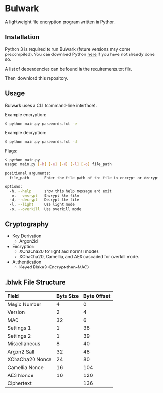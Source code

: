 # Bulwark

A lightweight file encryption program written in Python.

## Installation

Python 3 is required to run Bulwark (future versions may come precompiled). You can download Python [here](https://www.python.org/downloads/) if you have not already done so.

A list of dependencies can be found in the requirements.txt file.

Then, download this repository.

## Usage

Bulwark uses a CLI (command-line interface).

Example encryption:
```bash
$ python main.py passwords.txt -e
```

Example decryption:
```bash
$ python main.py passwords.txt -d
```

Flags:
```bash
$ python main.py
usage: main.py [-h] [-e] [-d] [-l] [-o] file_path

positional arguments:
  file_path       Enter the file path of the file to encrypt or decrypt.

options:
  -h, --help      show this help message and exit
  -e, --encrypt   Encrypt the file
  -d, --decrypt   Decrypt the file
  -l, --light     Use light mode
  -o, --overkill  Use overkill mode
```

## Cryptography

- Key Derivation
    - Argon2id
- Encryption
    - XChaCha20 for light and normal modes.
    - XChaCha20, Camellia, and AES cascaded for overkill mode.
- Authentication
    - Keyed Blake3 (Encrypt-then-MAC)

## .blwk File Structure

| Field               | Byte Size | Byte Offset |
| :------------------ | :-------- | :---------- |
| Magic Number        | 4         | 0           |
| Version             | 2         | 4           |
| MAC                 | 32        | 6           |
| Settings 1          | 1         | 38          |
| Settings 2          | 1         | 39          |
| Miscellaneous       | 8         | 40          |
| Argon2 Salt         | 32        | 48          |
| XChaCha20 Nonce     | 24        | 80          |
| Camellia Nonce      | 16        | 104         |
| AES Nonce           | 16        | 120         |
| Ciphertext          |           | 136         |
